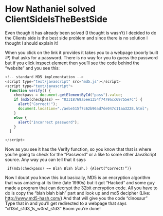 How Nathaniel solved ClientSideIsTheBestSide
====================

Even though it has already been solved (I thought is wasn’t) I decided to do the Clients side is the best side problem and since there is no solution I thought I should explain it!

When you click on the link it provides it takes you to a webpage (poorly built :P) that asks for a password. There is no way for you to guess the password but if you click inspect element then you’ll see the code behind the “website” and you see this:

``` javascript
<!-- standard MD5 implementation -->
<script type="text/javascript" src="md5.js"></script>
<script type="text/javascript">
  function verify() {
    checkpass = document.getElementById("pass").value;
    if (md5(checkpass) == "03318769a5ee1354f7479acc69755e7c") {
      alert("Correct!");
      document.location="./aebe515f7c62b96ad7de047c11aa3228.html";
    }
    else {
      alert("Incorrect password");
    }
  }

</script>
``` 
Now as you see it has the Verify function, so you know that that is where you’re going to check for the “Password” or a like to some other JavaScript source. Any way you can tell that it says
```
 if(md5(checkpass) == Blah Blah blah.) {Alert(“Correct!”)}
 ```
 
Now I doubt you know this but basically, MD5 is an encryption algorithm that was amazing at its time (late 1990s) but it got “Hacked” and some guy made a program that can decrypt the 32bit encryption code. 
All you have to do is copy the “blah blah blah” part and look up and md5 decipher
(Like: http://www.md5-hash.com/)
And that will give you the code “dinosaur” 
Type that in and you’ll get redirected to a webpage that says “cl13nt_s1d3_1s_w0rst_s1d3”
Boom you’re done!

